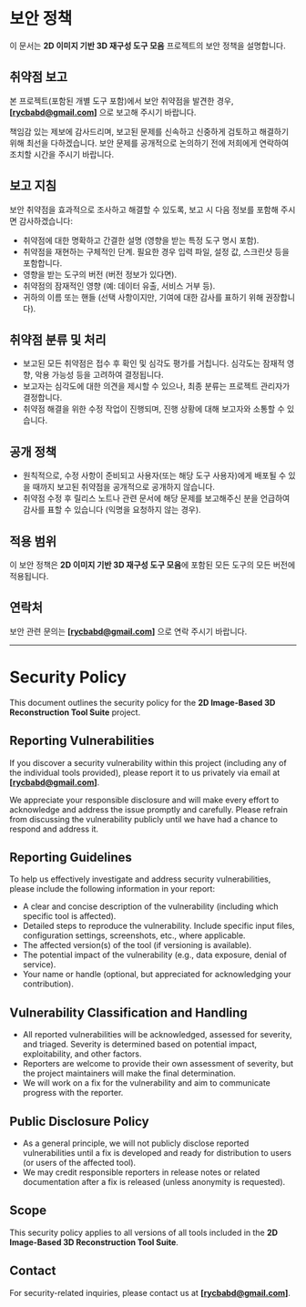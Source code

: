 # 보안 정책

이 문서는 **2D 이미지 기반 3D 재구성 도구 모음** 프로젝트의 보안 정책을 설명합니다.

## 취약점 보고

본 프로젝트(포함된 개별 도구 포함)에서 보안 취약점을 발견한 경우, **[rycbabd@gmail.com]** 으로 보고해 주시기 바랍니다.

책임감 있는 제보에 감사드리며, 보고된 문제를 신속하고 신중하게 검토하고 해결하기 위해 최선을 다하겠습니다. 보안 문제를 공개적으로 논의하기 전에 저희에게 연락하여 조치할 시간을 주시기 바랍니다.

## 보고 지침

보안 취약점을 효과적으로 조사하고 해결할 수 있도록, 보고 시 다음 정보를 포함해 주시면 감사하겠습니다:

* 취약점에 대한 명확하고 간결한 설명 (영향을 받는 특정 도구 명시 포함).
* 취약점을 재현하는 구체적인 단계. 필요한 경우 입력 파일, 설정 값, 스크린샷 등을 포함합니다.
* 영향을 받는 도구의 버전 (버전 정보가 있다면).
* 취약점의 잠재적인 영향 (예: 데이터 유출, 서비스 거부 등).
* 귀하의 이름 또는 핸들 (선택 사항이지만, 기여에 대한 감사를 표하기 위해 권장합니다).

## 취약점 분류 및 처리

* 보고된 모든 취약점은 접수 후 확인 및 심각도 평가를 거칩니다. 심각도는 잠재적 영향, 악용 가능성 등을 고려하여 결정됩니다.
* 보고자는 심각도에 대한 의견을 제시할 수 있으나, 최종 분류는 프로젝트 관리자가 결정합니다.
* 취약점 해결을 위한 수정 작업이 진행되며, 진행 상황에 대해 보고자와 소통할 수 있습니다.

## 공개 정책

* 원칙적으로, 수정 사항이 준비되고 사용자(또는 해당 도구 사용자)에게 배포될 수 있을 때까지 보고된 취약점을 공개적으로 공개하지 않습니다.
* 취약점 수정 후 릴리스 노트나 관련 문서에 해당 문제를 보고해주신 분을 언급하여 감사를 표할 수 있습니다 (익명을 요청하지 않는 경우).

## 적용 범위

이 보안 정책은 **2D 이미지 기반 3D 재구성 도구 모음**에 포함된 모든 도구의 모든 버전에 적용됩니다.

## 연락처

보안 관련 문의는 **[rycbabd@gmail.com]** 으로 연락 주시기 바랍니다.

--------------------------------------------------------------------------

# Security Policy

This document outlines the security policy for the **2D Image-Based 3D Reconstruction Tool Suite** project.

## Reporting Vulnerabilities

If you discover a security vulnerability within this project (including any of the individual tools provided), please report it to us privately via email at **[rycbabd@gmail.com]**.

We appreciate your responsible disclosure and will make every effort to acknowledge and address the issue promptly and carefully. Please refrain from discussing the vulnerability publicly until we have had a chance to respond and address it.

## Reporting Guidelines

To help us effectively investigate and address security vulnerabilities, please include the following information in your report:

* A clear and concise description of the vulnerability (including which specific tool is affected).
* Detailed steps to reproduce the vulnerability. Include specific input files, configuration settings, screenshots, etc., where applicable.
* The affected version(s) of the tool (if versioning is available).
* The potential impact of the vulnerability (e.g., data exposure, denial of service).
* Your name or handle (optional, but appreciated for acknowledging your contribution).

## Vulnerability Classification and Handling

* All reported vulnerabilities will be acknowledged, assessed for severity, and triaged. Severity is determined based on potential impact, exploitability, and other factors.
* Reporters are welcome to provide their own assessment of severity, but the project maintainers will make the final determination.
* We will work on a fix for the vulnerability and aim to communicate progress with the reporter.

## Public Disclosure Policy

* As a general principle, we will not publicly disclose reported vulnerabilities until a fix is developed and ready for distribution to users (or users of the affected tool).
* We may credit responsible reporters in release notes or related documentation after a fix is released (unless anonymity is requested).

## Scope

This security policy applies to all versions of all tools included in the **2D Image-Based 3D Reconstruction Tool Suite**.

## Contact

For security-related inquiries, please contact us at **[rycbabd@gmail.com]**.
